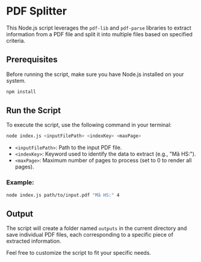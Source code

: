# PDF Splitter

This Node.js script leverages the `pdf-lib` and `pdf-parse` libraries to extract information from a PDF file and split it into multiple files based on specified criteria.

## Prerequisites

Before running the script, make sure you have Node.js installed on your system.

```bash
npm install
```

## Run the Script

To execute the script, use the following command in your terminal:

```bash
node index.js <inputFilePath> <indexKey> <maxPage>
```

- `<inputFilePath>`: Path to the input PDF file.
- `<indexKey>`: Keyword used to identify the data to extract (e.g., "Mã HS:").
- `<maxPage>`: Maximum number of pages to process (set to 0 to render all pages).

### Example:

```bash
node index.js path/to/input.pdf "Mã HS:" 4
```

## Output

The script will create a folder named `outputs` in the current directory and save individual PDF files, each corresponding to a specific piece of extracted information.

Feel free to customize the script to fit your specific needs.